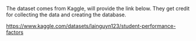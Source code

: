 The dataset comes from Kaggle, will provide the link below. They get credit for collecting the data and creating the database. 

https://www.kaggle.com/datasets/lainguyn123/student-performance-factors
